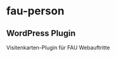 fau-person
============

WordPress Plugin
----------------

Visitenkarten-Plugin für FAU Webauftritte
